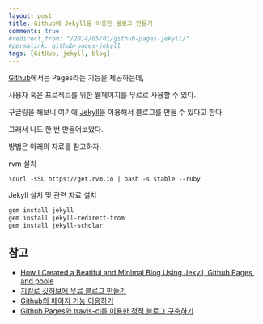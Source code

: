 ```yaml
---
layout: post
title: Github에 Jekyll을 이용한 블로그 만들기
comments: true
#redirect_from: "/2014/05/01/github-pages-jekyll/"
#permalink: github-pages-jekyll
tags: [GitHub, jekyll, blog]
---
```


[Github](http://github.com)에서는 Pages라는 기능을 제공하는데,

사용자 혹은 프로젝트를 위한 웹페이지를 무료로 사용할 수 있다.

구글링을 해보니 여기에 [Jekyll](http://jekyllrb.com)을 이용해서 블로그를 만들 수 있다고 한다.

그래서 나도 한 번 만들어보았다.

방법은 아래의 자료를 참고하자.

rvm 설치

```
\curl -sSL https://get.rvm.io | bash -s stable --ruby
```

Jekyll 설치 및 관련 자료 설치

```bash
gem install jekyll
gem install jekyll-redirect-from
gem install jekyll-scholar
```

## 참고
* [How I Created a Beatiful and Minimal Blog Using Jekyll, Github Pages, and poole](http://joshualande.com/jekyll-github-pages-poole)
* [지킬로 깃허브에 무료 블로그 만들기](http://nolboo.github.io/blog/2013/10/15/free-blog-with-github-jekyll/)
* [Github의 페이지 기능 이용하기](http://dogfeet.github.io/articles/2012/github-pages.html)
* [Github Pages와 travis-ci를 이용한 정적 블로그 구축하기](http://static-blog-sample.libsora.so/posts/static-blog-sample/)

